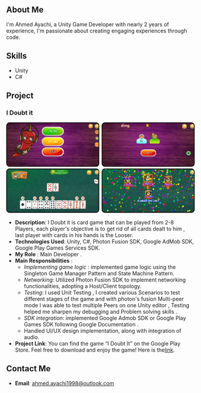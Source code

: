 ## About Me
I'm Ahmed Ayachi, a Unity Game Developer with nearly 2 years of experience, I'm passionate about creating engaging experiences through code.
## Skills
- Unity 
- C# 

##  Project
### I Doubt it 
![in_game_screen_shot](/assets/ingame_screen_shots.png)
- **Description**: I Doubt it is  card game that can be played from 2-8 Players, each player's objective is to get rid of all cards dealt to him , last player with cards in his hands is the Looser.
- **Technologies Used**: Unity, C#, Photon Fusion SDK, Google AdMob SDK, Google Play Games Services SDK.
- **My Role** : Main Developer . 
- **Main Responsibilities** : 
	- *Implementing game logic* :  implemented game logic using the Singleton Game Manager Pattern and State Machine Pattern.
	- *Networking*: Utilized Photon Fusion SDK to implement networking functionalities, adopting a Host/Client topology.  
	- *Testing*: I used Unit Testing , I created various Scenarios to test different stages of the game and with photon's fusion Multi-peer mode I was able to test multiple Peers on one  Unity editor , Testing helped me sharpen my debugging and Problem solving skills .
	- *SDK integration*: implemented Google Admob SDK or Google Play Games SDK following Google Documentation .  
	- Handled UI/UX design implementation, along with integration of audio.
 - **Project Link**: You can find the game “I Doubt It” on the Google Play Store. Feel free to download and enjoy the game! Here is the[link](https://play.google.com/store/apps/details?id=com.SpicyHarissa.Doubt_It).

## Contact Me
- **Email**: ahmed.ayachi1998@outlook.com
